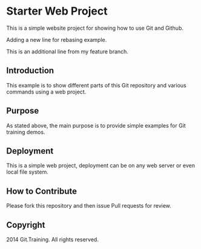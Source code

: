# Starter Web Project

This is a simple website project for showing how to use Git and Github.

Adding a new line for rebasing example.

This is an additional line from my feature branch.

## Introduction

This example is to show different parts of this Git repository and various commands using a web project.

## Purpose

As stated above, the main purpose is to provide simple examples for Git training demos.

## Deployment

This is a simple web project, deployment can be on any web server or even local file system.

## How to Contribute

Please fork this repository and then issue Pull requests for review.

## Copyright

2014 Git.Training. All rights reserved.
